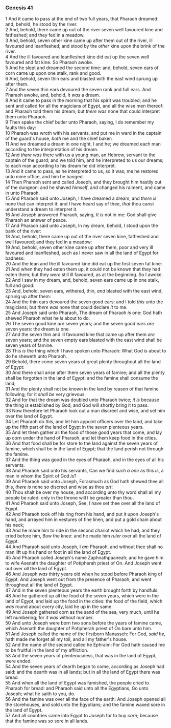 ### Genesis 41

1 And it came to pass at the end of two full years, that Pharaoh dreamed: and, behold, he stood by the river.  
2 And, behold, there came up out of the river seven well favoured kine and fatfleshed; and they fed in a meadow.  
3 And, behold, seven other kine came up after them out of the river, ill favoured and leanfleshed; and stood by the *other* kine upon the brink of the river.  
4 And the ill favoured and leanfleshed kine did eat up the seven well favoured and fat kine. So Pharaoh awoke.  
5 And he slept and dreamed the second time: and, behold, seven ears of corn came up upon one stalk, rank and good.  
6 And, behold, seven thin ears and blasted with the east wind sprung up after them.  
7 And the seven thin ears devoured the seven rank and full ears. And Pharaoh awoke, and, behold, *it was* a dream.  
8 And it came to pass in the morning that his spirit was troubled; and he sent and called for all the magicians of Egypt, and all the wise men thereof: and Pharaoh told them his dream; but *there was* none that could interpret them unto Pharaoh.  
9 Then spake the chief butler unto Pharaoh, saying, I do remember my faults this day:  
10 Pharaoh was wroth with his servants, and put me in ward in the captain of the guard's house, *both* me and the chief baker:  
11 And we dreamed a dream in one night, I and he; we dreamed each man according to the interpretation of his dream.  
12 And *there was* there with us a young man, an Hebrew, servant to the captain of the guard; and we told him, and he interpreted to us our dreams; to each man according to his dream he did interpret.  
13 And it came to pass, as he interpreted to us, so it was; me he restored unto mine office, and him he hanged.  
14 Then Pharaoh sent and called Joseph, and they brought him hastily out of the dungeon: and he shaved *himself*, and changed his raiment, and came in unto Pharaoh.  
15 And Pharaoh said unto Joseph, I have dreamed a dream, and *there is* none that can interpret it: and I have heard say of thee, *that* thou canst understand a dream to interpret it.  
16 And Joseph answered Pharaoh, saying, *It is* not in me: God shall give Pharaoh an answer of peace.  
17 And Pharaoh said unto Joseph, In my dream, behold, I stood upon the bank of the river:  
18 And, behold, there came up out of the river seven kine, fatfleshed and well favoured; and they fed in a meadow:  
19 And, behold, seven other kine came up after them, poor and very ill favoured and leanfleshed, such as I never saw in all the land of Egypt for badness:  
20 And the lean and the ill favoured kine did eat up the first seven fat kine:  
21 And when they had eaten them up, it could not be known that they had eaten them; but they *were* still ill favoured, as at the beginning. So I awoke.  
22 And I saw in my dream, and, behold, seven ears came up in one stalk, full and good:  
23 And, behold, seven ears, withered, thin, *and* blasted with the east wind, sprung up after them:  
24 And the thin ears devoured the seven good ears: and I told *this* unto the magicians; but *there was* none that could declare *it* to me.  
25 And Joseph said unto Pharaoh, The dream of Pharaoh *is* one: God hath shewed Pharaoh what he *is* about to do.  
26 The seven good kine *are* seven years; and the seven good ears *are* seven years: the dream *is* one.  
27 And the seven thin and ill favoured kine that came up after them *are* seven years; and the seven empty ears blasted with the east wind shall be seven years of famine.  
28 This *is* the thing which I have spoken unto Pharaoh: What God *is* about to do he sheweth unto Pharaoh.  
29 Behold, there come seven years of great plenty throughout all the land of Egypt:  
30 And there shall arise after them seven years of famine; and all the plenty shall be forgotten in the land of Egypt; and the famine shall consume the land;  
31 And the plenty shall not be known in the land by reason of that famine following; for it *shall be* very grievous.  
32 And for that the dream was doubled unto Pharaoh twice; *it is* because the thing *is* established by God, and God will shortly bring it to pass.  
33 Now therefore let Pharaoh look out a man discreet and wise, and set him over the land of Egypt.  
34 Let Pharaoh do *this*, and let him appoint officers over the land, and take up the fifth part of the land of Egypt in the seven plenteous years.  
35 And let them gather all the food of those good years that come, and lay up corn under the hand of Pharaoh, and let them keep food in the cities.  
36 And that food shall be for store to the land against the seven years of famine, which shall be in the land of Egypt; that the land perish not through the famine.  
37 And the thing was good in the eyes of Pharaoh, and in the eyes of all his servants.  
38 And Pharaoh said unto his servants, Can we find *such a one* as this *is*, a man in whom the Spirit of God *is*?  
39 And Pharaoh said unto Joseph, Forasmuch as God hath shewed thee all this, *there is* none so discreet and wise as thou *art*:  
40 Thou shalt be over my house, and according unto thy word shall all my people be ruled: only in the throne will I be greater than thou.  
41 And Pharaoh said unto Joseph, See, I have set thee over all the land of Egypt.  
42 And Pharaoh took off his ring from his hand, and put it upon Joseph's hand, and arrayed him in vestures of fine linen, and put a gold chain about his neck;  
43 And he made him to ride in the second chariot which he had; and they cried before him, Bow the knee: and he made him *ruler* over all the land of Egypt.  
44 And Pharaoh said unto Joseph, I *am* Pharaoh, and without thee shall no man lift up his hand or foot in all the land of Egypt.  
45 And Pharaoh called Joseph's name Zaphnathpaaneah; and he gave him to wife Asenath the daughter of Potipherah priest of On. And Joseph went out over *all* the land of Egypt.  
46 And Joseph *was* thirty years old when he stood before Pharaoh king of Egypt. And Joseph went out from the presence of Pharaoh, and went throughout all the land of Egypt.  
47 And in the seven plenteous years the earth brought forth by handfuls.  
48 And he gathered up all the food of the seven years, which were in the land of Egypt, and laid up the food in the cities: the food of the field, which *was* round about every city, laid he up in the same.  
49 And Joseph gathered corn as the sand of the sea, very much, until he left numbering; for *it was* without number.  
50 And unto Joseph were born two sons before the years of famine came, which Asenath the daughter of Potipherah priest of On bare unto him.  
51 And Joseph called the name of the firstborn Manasseh: For God, *said he*, hath made me forget all my toil, and all my father's house.  
52 And the name of the second called he Ephraim: For God hath caused me to be fruitful in the land of my affliction.  
53 And the seven years of plenteousness, that was in the land of Egypt, were ended.  
54 And the seven years of dearth began to come, according as Joseph had said: and the dearth was in all lands; but in all the land of Egypt there was bread.  
55 And when all the land of Egypt was famished, the people cried to Pharaoh for bread: and Pharaoh said unto all the Egyptians, Go unto Joseph; what he saith to you, do.  
56 And the famine was over all the face of the earth: And Joseph opened all the storehouses, and sold unto the Egyptians; and the famine waxed sore in the land of Egypt.  
57 And all countries came into Egypt to Joseph for to buy *corn*; because that the famine was *so* sore in all lands.  
